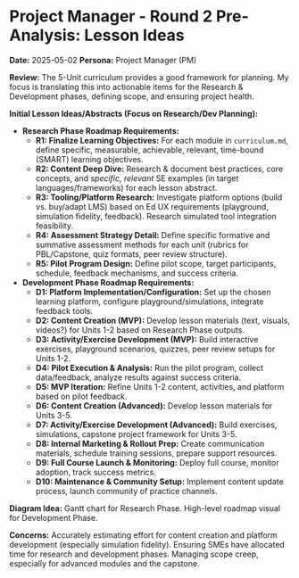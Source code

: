 # Project Manager - Round 2 Pre-Analysis: Lesson Ideas

**Date:** 2025-05-02
**Persona:** Project Manager (PM)

**Review:** The 5-Unit curriculum provides a good framework for planning. My focus is translating this into actionable items for the Research & Development phases, defining scope, and ensuring project health.

**Initial Lesson Ideas/Abstracts (Focus on Research/Dev Planning):**

*   **Research Phase Roadmap Requirements:**
    *   **R1: Finalize Learning Objectives:** For each module in `curriculum.md`, define specific, measurable, achievable, relevant, time-bound (SMART) learning objectives.
    *   **R2: Content Deep Dive:** Research & document best practices, core concepts, and *specific, relevant* SE examples (in target languages/frameworks) for each lesson abstract.
    *   **R3: Tooling/Platform Research:** Investigate platform options (build vs. buy/adapt LMS) based on Ed UX requirements (playground, simulation fidelity, feedback). Research simulated tool integration feasibility.
    *   **R4: Assessment Strategy Detail:** Define specific formative and summative assessment methods for each unit (rubrics for PBL/Capstone, quiz formats, peer review structure).
    *   **R5: Pilot Program Design:** Define pilot scope, target participants, schedule, feedback mechanisms, and success criteria.
*   **Development Phase Roadmap Requirements:**
    *   **D1: Platform Implementation/Configuration:** Set up the chosen learning platform, configure playground/simulations, integrate feedback tools.
    *   **D2: Content Creation (MVP):** Develop lesson materials (text, visuals, videos?) for Units 1-2 based on Research Phase outputs.
    *   **D3: Activity/Exercise Development (MVP):** Build interactive exercises, playground scenarios, quizzes, peer review setups for Units 1-2.
    *   **D4: Pilot Execution & Analysis:** Run the pilot program, collect data/feedback, analyze results against success criteria.
    *   **D5: MVP Iteration:** Refine Units 1-2 content, activities, and platform based on pilot feedback.
    *   **D6: Content Creation (Advanced):** Develop lesson materials for Units 3-5.
    *   **D7: Activity/Exercise Development (Advanced):** Build exercises, simulations, capstone project framework for Units 3-5.
    *   **D8: Internal Marketing & Rollout Prep:** Create communication materials, schedule training sessions, prepare support resources.
    *   **D9: Full Course Launch & Monitoring:** Deploy full course, monitor adoption, track success metrics.
    *   **D10: Maintenance & Community Setup:** Implement content update process, launch community of practice channels.

**Diagram Idea:** Gantt chart for Research Phase. High-level roadmap visual for Development Phase.

**Concerns:** Accurately estimating effort for content creation and platform development (especially simulation fidelity). Ensuring SMEs have allocated time for research and development phases. Managing scope creep, especially for advanced modules and the capstone. 